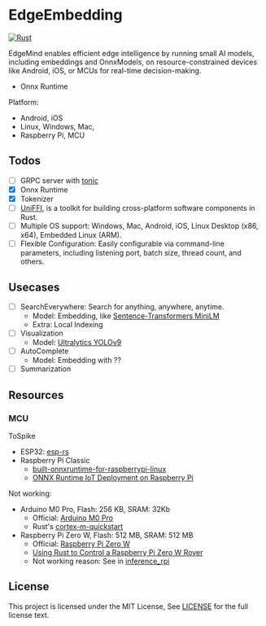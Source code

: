 # EdgeEmbedding

[![Rust](https://github.com/unit-mesh/edge-inference/actions/workflows/rust.yml/badge.svg)](https://github.com/unit-mesh/edge-inference/actions/workflows/rust.yml)

EdgeMind enables efficient edge intelligence by running small AI models, including embeddings and OnnxModels, on resource-constrained devices like Android, iOS, or MCUs for real-time decision-making.

- Onnx Runtime

Platform:

- Android, iOS
- Linux, Windows, Mac,
- Raspberry Pi, MCU

## Todos

- [ ] GRPC server with [tonic](https://github.com/hyperium/tonic)
- [x] Onnx Runtime
- [x] Tokenizer
- [ ] [UniFFI](https://github.com/mozilla/uniffi-rs), is a toolkit for building cross-platform software components in
  Rust.
- [ ] Multiple OS support: Windows, Mac, Android, iOS, Linux Desktop (x86, x64), Embedded Linux (ARM).
- [ ] Flexible Configuration: Easily configurable via command-line parameters, including listening port, batch size,
  thread count, and others.

## Usecases

- [ ] SearchEverywhere: Search for anything, anywhere, anytime.
    - Model: Embedding,
      like [Sentence-Transformers MiniLM](https://huggingface.co/sentence-transformers/all-MiniLM-L6-v2)
    - Extra: Local Indexing
- [ ] Visualization
    - Model: [Ultralytics YOLOv9](https://github.com/ultralytics/ultralytics)
- [ ] AutoComplete
    - Model: Embedding with ?? 
- [ ] Summarization

## Resources

### MCU

ToSpike

- ESP32: [esp-rs](https://github.com/esp-rs)
- Raspberry Pi Classic
    - [built-onnxruntime-for-raspberrypi-linux](https://github.com/nknytk/built-onnxruntime-for-raspberrypi-linux)
    - [ONNX Runtime IoT Deployment on Raspberry Pi](https://onnxruntime.ai/docs/tutorials/iot-edge/rasp-pi-cv.html)

Not working:

- Arduino M0 Pro, Flash: 256 KB, SRAM: 32Kb
    - Official: [Arduino M0 Pro](https://docs.arduino.cc/retired/boards/arduino-m0-pro)
    - Rust's [cortex-m-quickstart](https://github.com/rust-embedded/cortex-m-quickstart)
- Raspberry Pi Zero W, Flash: 512 MB, SRAM: 512 MB
    - Official: [Raspberry Pi Zero W](https://www.raspberrypi.com/products/raspberry-pi-zero/)
    - [Using Rust to Control a Raspberry Pi Zero W Rover](https://disconnected.systems/blog/rust-powered-rover/)
    - Not working reason: See in [inference_rpi](inference_rpi/README.md)

## License

This project is licensed under the MIT License, See [LICENSE](LICENSE) for the full license text.
